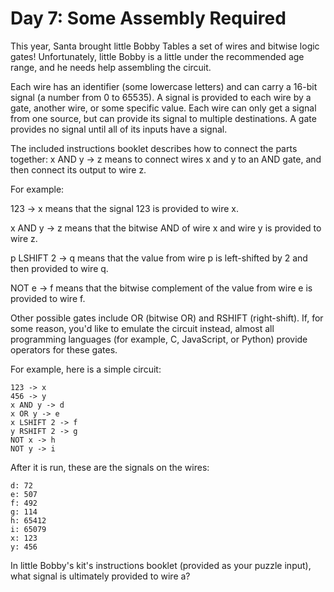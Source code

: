 # Day 7: Some Assembly Required

This year, Santa brought little Bobby Tables a set of wires and bitwise logic gates! Unfortunately, little Bobby is a little under the recommended age range, and he needs help assembling the circuit.

Each wire has an identifier (some lowercase letters) and can carry a 16-bit signal (a number from 0 to 65535). A signal is provided to each wire by a gate, another wire, or some specific value. Each wire can only get a signal from one source, but can provide its signal to multiple destinations. A gate provides no signal until all of its inputs have a signal.

The included instructions booklet describes how to connect the parts together: x AND y -> z means to connect wires x and y to an AND gate, and then connect its output to wire z.

For example:

123 -> x means that the signal 123 is provided to wire x.

x AND y -> z means that the bitwise AND of wire x and wire y is provided to wire z.

p LSHIFT 2 -> q means that the value from wire p is left-shifted by 2 and then provided to wire q.

NOT e -> f means that the bitwise complement of the value from wire e is provided to wire f.

Other possible gates include OR (bitwise OR) and RSHIFT (right-shift). If, for some reason, you'd like to emulate the circuit instead, almost all programming languages (for example, C, JavaScript, or Python) provide operators for these gates.

For example, here is a simple circuit:

````
123 -> x
456 -> y
x AND y -> d
x OR y -> e
x LSHIFT 2 -> f
y RSHIFT 2 -> g
NOT x -> h
NOT y -> i
````
After it is run, these are the signals on the wires:

````
d: 72
e: 507
f: 492
g: 114
h: 65412
i: 65079
x: 123
y: 456
````
In little Bobby's kit's instructions booklet (provided as your puzzle input), what signal is ultimately provided to wire a?